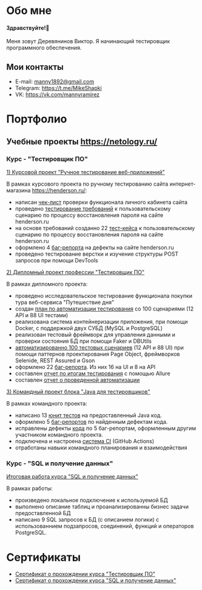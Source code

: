 # Обо мне
#### Здравствуйте!👋
Меня зовут Деревянинов Виктор. Я начинающий тестировщик программного обеспечения.

## Мои контакты
- E-mail: manny1892@gmail.com
- Telegram: https://t.me/MikeShapki
- VK: https://vk.com/mannyramirez

# Портфолио
## Учебные проекты https://netology.ru/
### Курс - "Тестировщик ПО"

[1) Курсовой проект "Ручное тестирование веб-приложений"](https://docs.google.com/spreadsheets/d/1kBK8dHSDg1nze-iYaehJ8vMSS1tQaI4_A1JJ2xK3VQs/edit?usp=sharing)

В рамках курсового проекта по ручному тестированию сайта интернет-магазина https://henderson.ru/:
- написан [чек-лист](https://docs.google.com/spreadsheets/d/1TznrKMXzDyLx6_KCxiOztL0qFBdjugDTM-IEcM5tvfE/edit?usp=sharing) проверки функционала личного кабинета сайта 
- проведено [тестирование требований](https://docs.google.com/document/d/1Aolp1ogBMOXkeGBtWuEZVoBJo40Kh9xSrOMmSSvzHIs/edit?usp=sharing) к пользовательскому сценарию по процессу восстановления пароля на сайте henderson.ru
- на основе требований созданно 22 [тест-кейса](https://docs.google.com/spreadsheets/d/1HujRaajAZ-g3LLCNG0rfx5qXdabTG1MC0wSFXkAqFwo/edit?usp=sharing) к пользовательскому сценарию по процессу восстановления пароля на сайте henderson.ru
- оформлено 4 [баг-репорта](https://docs.google.com/spreadsheets/d/1wh28eB16iIIaaW6DRm1MqUh0PJkmNzwblpkX_amMYBc/edit?usp=sharing) на дефекты на сайте henderson.ru
- проведено тестирование верстки и изучение структуры POST запросов при помощи DevTools

[2) Дипломный проект профессии "Тестировщик ПО"](https://github.com/manny1892/QADiplomWork)

В рамках дипломного проекта:

- проведено исследовательское тестирование функционала покупки тура веб-сервиса "Путешествие дня"
- создан [план по автоматизации тестирования](https://github.com/manny1892/QADiplomWork/blob/master/Plan.md) со 100 сценариями (12 API и 88 UI тестами)
- реализована система контейнеризации приложения, при помощи Docker, с поддержкой двух СУБД (MySQL и PostgreSQL)
- реализован тестовый фреймворк для управления данными и проверки состояния БД при помощи Faker и DBUtils
- [автоматизированно 100 тестовых сценариев](https://github.com/manny1892/QADiplomWork/tree/master/src/test/java/test) (12 API и 88 UI) при помощи паттернов проектирования Page Object, фреймворков Selenide, REST Assured и Gson
- оформлено 22 [баг-репорта](https://github.com/manny1892/QADiplomWork/issues). Из них 16 на UI и 8 на API
- составлен [отчет по итогам тестирования](https://github.com/manny1892/QADiplomWork/blob/master/TestReport.md) с помощью Allure
- составлен [отчет о проведенной автоматизации](https://github.com/manny1892/QADiplomWork/blob/master/Summary.md) 

[3) Командный проект блока "Java для тестировщиков"](https://github.com/manny1892/TeamProject)

В рамках командного проекта:

- написано 13 [юнит тестов](https://github.com/manny1892/TeamProject/blob/main/src/test/java/ru/netology/GameStoreTest.java) на предоставленный Java код.
- оформлено 5 [баг-репортов](https://github.com/manny1892/TeamProject/issues?q=is%3Aissue+is%3Aclosed) по найденным дефектам кода.
- исправлены дефекты [кода](https://github.com/manny1892/TeamProject/blob/main/src/main/java/ru/netology/Player.java) по 5 баг-репортам, оформленным другим участником командного проекта.
- подключена и настроена [система CI](https://github.com/manny1892/TeamProject/actions) (GitHub Actions)
- отработаны навыки командного планирования и взаимодействия

### Курс - "SQL и получение данных"

[Итоговая работа курса "SQL и получение данных"](https://docs.google.com/document/d/1t1i98jEF4Wq1eeH_dHoRo19iQ6Hp17jYnzzC7GzxnA4/edit)

В рамках работы:

- произведено локальное подключение к используемой БД
- выполнено описание таблиц и проанализированны бизнес задачи предоставленной БД 
- написано 9 SQL запросов к БД (с описанием логики) с использованнием подзапросов, соединений, функций и операторов PostgreSQL.

# Сертификаты
- [Сертификат о прохождении курса "Тестировщик ПО"](https://netology.ru/backend/api/user/programs/25337/pdf_certificate)
- [Сертификат о прохождении курса "SQL и получение данных"](https://netology.ru/backend/api/user/programs/24441/pdf_certificate)



<!--
**manny1892/manny1892** is a ✨ _special_ ✨ repository because its `README.md` (this file) appears on your GitHub profile.

Here are some ideas to get you started:

- 🔭 I’m currently working on ...
- 🌱 I’m currently learning ...
- 👯 I’m looking to collaborate on ...
- 🤔 I’m looking for help with ...
- 💬 Ask me about ...
- 📫 How to reach me: ...
- 😄 Pronouns: ...
- ⚡ Fun fact: ...
-->
